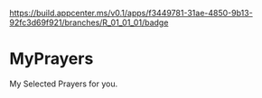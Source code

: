 https://build.appcenter.ms/v0.1/apps/f3449781-31ae-4850-9b13-92fc3d69f921/branches/R_01_01_01/badge

# MyPrayers
My Selected Prayers for you.

